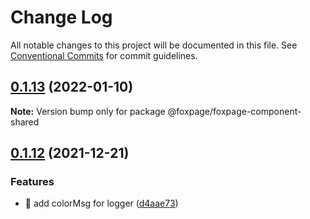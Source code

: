 # Change Log

All notable changes to this project will be documented in this file.
See [Conventional Commits](https://conventionalcommits.org) for commit guidelines.

## [0.1.13](https://github.com/foxpage/foxpage-component-framework/compare/@foxpage/foxpage-component-shared@0.1.12...@foxpage/foxpage-component-shared@0.1.13) (2022-01-10)

**Note:** Version bump only for package @foxpage/foxpage-component-shared





## [0.1.12](https://github.com/foxfamily/foxpage-component-framework/compare/@foxpage/foxpage-component-shared@0.1.11...@foxpage/foxpage-component-shared@0.1.12) (2021-12-21)


### Features

* 🎸 add colorMsg for logger ([d4aae73](https://github.com/foxfamily/foxpage-component-framework/commit/d4aae7368354dd0085a4434f077f2ea421c2d51c))
